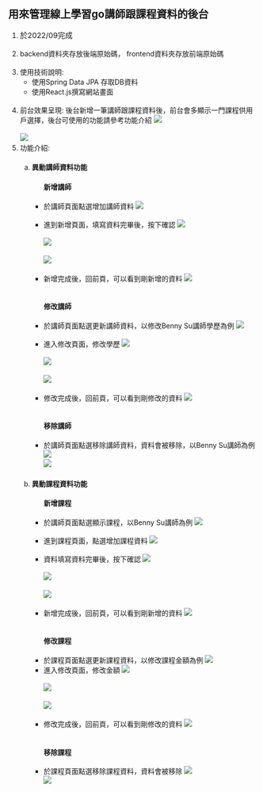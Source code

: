 <body>
    <div>
        <h2>用來管理線上學習go講師跟課程資料的後台</h2>
    </div>
    <ol>
        <li>
            <span style="margin-right: 20px; font-size: 15px; font-weight: normal;">於2022/09完成</span>
        </li>
        <br>
        <li>
            backend資料夾存放後端原始碼， frontend資料夾存放前端原始碼
        </li>
        <br>
        <li>
            使用技術說明:
            <ul>
                <li>使用Spring Data JPA 存取DB資料</li>
                <li>使用React.js撰寫網站畫面</li>
            </ul>
        </li>
        <br>
        <li>
            前台效果呈現: 後台新增一筆講師跟課程資料後，前台會多顯示一門課程供用戶選擇，後台可使用的功能請參考功能介紹
            <img src="https://github.com/brianchen712/ecommerce-data/blob/master/screenshot/ecommerceProjectResult2.png">
            <br><br>
            <img src="https://github.com/brianchen712/ecommerce-data/blob/master/screenshot/ecommerceProjectResult3.png">
        </li>
        <li>
            功能介紹: 
            <ol type="a">
                <li>
                    <h4>異動講師資料功能</h4>
                    <ul>
                        <h4>新增講師</h4>
                        <li>
                            於講師頁面點選增加講師資料
                            <img src="https://github.com/brianchen712/ecommerce-data/blob/master/screenshot/addInstructor1.png">
                        </li>
                        <br>
                        <li>
                            進到新增頁面，填寫資料完畢後，按下確認
                            <img src="https://github.com/brianchen712/ecommerce-data/blob/master/screenshot/addInstructor2.png">
                            <br><br>
                            <img src="https://github.com/brianchen712/ecommerce-data/blob/master/screenshot/addInstructor3.png">
                            <br><br>
                            <img src="https://github.com/brianchen712/ecommerce-data/blob/master/screenshot/addInstructor4.png">
                        </li>
                        <br>
                        <li>
                            新增完成後，回前頁，可以看到剛新增的資料
                            <img src="https://github.com/brianchen712/ecommerce-data/blob/master/screenshot/addInstructor5.png">
                        </li>
                        <br>
                        <h4>修改講師</h4>
                        <li>
                            於講師頁面點選更新講師資料，以修改Benny Su講師學歷為例
                            <img src="https://github.com/brianchen712/ecommerce-data/blob/master/screenshot/updateInstructor1.png">
                        </li>
                        <br>
                        <li>
                            進入修改頁面，修改學歷
                            <img src="https://github.com/brianchen712/ecommerce-data/blob/master/screenshot/updateInstructor2.png">
                            <br><br>
                            <img src="https://github.com/brianchen712/ecommerce-data/blob/master/screenshot/updateInstructor3.png">
                            <br><br>
                            <img src="https://github.com/brianchen712/ecommerce-data/blob/master/screenshot/updateInstructor4.png">
                        </li>
                        <br>
                        <li>
                            修改完成後，回前頁，可以看到剛修改的資料
                            <img src="https://github.com/brianchen712/ecommerce-data/blob/master/screenshot/updateInstructor5.png">
                        </li>
                        <br>
                        <h4>移除講師</h4>
                        <li>
                            於講師頁面點選移除講師資料，資料會被移除，以Benny Su講師為例
                            <img src="https://github.com/brianchen712/ecommerce-data/blob/master/screenshot/removeInstructor1.png">
                            <br>
                            <img src="https://github.com/brianchen712/ecommerce-data/blob/master/screenshot/removeInstructor2.png">
                        </li>
                    </ul>
                </li>
                <li>
                    <h4>異動課程資料功能</h4>
                    <ul>
                        <h4>新增課程</h4>
                        <li>
                            於講師頁面點選顯示課程，以Benny Su講師為例
                            <img src="https://github.com/brianchen712/ecommerce-data/blob/master/screenshot/addCourse1.png">
                        </li>
                        <br>
                        <li>
                            進到課程頁面，點選增加課程資料
                            <img src="https://github.com/brianchen712/ecommerce-data/blob/master/screenshot/addCourse2.png">
                        </li>
                        <br>
                        <li>
                            資料填寫資料完畢後，按下確認
                            <img src="https://github.com/brianchen712/ecommerce-data/blob/master/screenshot/addCourse3.png">
                            <br><br>
                            <img src="https://github.com/brianchen712/ecommerce-data/blob/master/screenshot/addCourse4.png">
                            <br><br>
                            <img src="https://github.com/brianchen712/ecommerce-data/blob/master/screenshot/addCourse5.png">
                        </li>
                        <br>
                        <li>
                            新增完成後，回前頁，可以看到剛新增的資料
                            <img src="https://github.com/brianchen712/ecommerce-data/blob/master/screenshot/addCourse6.png">
                        </li>
                        <br>
                        <h4>修改課程</h4>
                        <li>
                            於課程頁面點選更新課程資料，以修改課程金額為例
                            <img src="https://github.com/brianchen712/ecommerce-data/blob/master/screenshot/updateCourse1.png">
                        </li>
                        <li>
                            進入修改頁面，修改金額
                            <img src="https://github.com/brianchen712/ecommerce-data/blob/master/screenshot/updateCourse2.png">
                            <br><br>
                            <img src="https://github.com/brianchen712/ecommerce-data/blob/master/screenshot/updateCourse3.png">
                            <br><br>
                            <img src="https://github.com/brianchen712/ecommerce-data/blob/master/screenshot/updateCourse4.png">
                        </li>
                        <br>
                        <li>
                            修改完成後，回前頁，可以看到剛修改的資料
                            <img src="https://github.com/brianchen712/ecommerce-data/blob/master/screenshot/updateCourse5.png">
                        </li>
                        <br>
                        <h4>移除課程</h4>
                        <li>
                            於課程頁面點選移除課程資料，資料會被移除
                            <img src="https://github.com/brianchen712/ecommerce-data/blob/master/screenshot/removeCourse1.png">
                            <br>
                            <img src="https://github.com/brianchen712/ecommerce-data/blob/master/screenshot/removeCourse2.png">
                        </li>
                    </ul>
                </li>
            </ol>
        </li>
    </ol>
</body>
